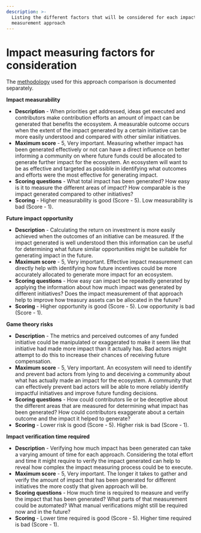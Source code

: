 ```yaml
---
description: >-
  Listing the different factors that will be considered for each impact
  measurement approach
---
```


# Impact measuring factors for consideration

The [methodology](https://docs.treasuries.io/analysis/approach-comparison-methodology) used for this approach comparison is documented separately.



**Impact measurability**

* **Description** - When priorities get addressed, ideas get executed and contributors make contribution efforts an amount of impact can be generated that benefits the ecosystem. A measurable outcome occurs when the extent of the impact generated by a certain initiative can be more easily understood and compared with other similar initiatives.
* **Maximum score** - 5, Very important. Measuring whether impact has been generated effectively or not can have a direct influence on better informing a community on where future funds could be allocated to generate further impact for the ecosystem. An ecosystem will want to be as effective and targeted as possible in identifying what outcomes and efforts were the most effective for generating impact.
* **Scoring questions** - What total impact has been generated? How easy is it to measure the different areas of impact? How comparable is the impact generated compared to other initiatives?
* **Scoring** - Higher measurability is good (Score - 5). Low measurability is bad (Score - 1).



**Future impact opportunity**

* **Description** - Calculating the return on investment is more easily achieved when the outcomes of an initiative can be measured. If the impact generated is well understood then this information can be useful for determining what future similar opportunities might be suitable for generating impact in the future.
* **Maximum score** - 5, Very important. Effective impact measurement can directly help with identifying how future incentives could be more accurately allocated to generate more impact for an ecosystem.
* **Scoring questions** - How easy can impact be repeatedly generated by applying the information about how much impact was generated by different initiatives? Does the impact measurement of that approach help to improve how treasury assets can be allocated in the future?
* **Scoring** - Higher opportunity is good (Score - 5). Low opportunity is bad (Score - 1).



**Game theory risks**

* **Description** - The metrics and perceived outcomes of any funded initiative could be manipulated or exaggerated to make it seem like that initiative had made more impact than it actually has. Bad actors might attempt to do this to increase their chances of receiving future compensation.
* **Maximum score** - 5, Very important. An ecosystem will need to identify and prevent bad actors from lying to and deceiving a community about what has actually made an impact for the ecosystem. A community that can effectively prevent bad actors will be able to more reliably identify impactful initiatives and improve future funding decisions.
* **Scoring questions** - How could contributors lie or be deceptive about the different areas that are measured for determining what impact has been generated? How could contributors exaggerate about a certain outcome and the impact it helped to generate?
* **Scoring** - Lower risk is good (Score - 5). Higher risk is bad (Score - 1).



**Impact verification time required**

* **Description** - Verifying how much impact has been generated can take a varying amount of time for each approach. Considering the total effort and time it might require to verify the impact generated can help to reveal how complex the impact measuring process could be to execute.
* **Maximum score** - 5, Very important. The longer it takes to gather and verify the amount of impact that has been generated for different initiatives the more costly that given approach will be.
* **Scoring questions** - How much time is required to measure and verify the impact that has been generated? What parts of that measurement could be automated? What manual verifications might still be required now and in the future?
* **Scoring** - Lower time required is good (Score - 5). Higher time required is bad (Score - 1).
